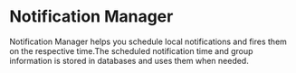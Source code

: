 Notification Manager
=============

Notification Manager helps you schedule local notifications and fires them on the respective time.The scheduled notification time and group information is stored in databases and uses them when needed.
